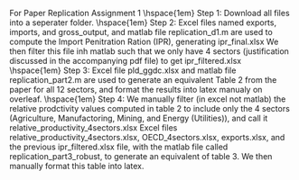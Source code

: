For Paper Replication Assignment 1
\hspace{1em}   Step 1: Download all files into a seperater folder.
\hspace{1em}   Step 2: Excel files named exports, imports, and gross_output, and matlab file replication_d1.m are used to compute the Import Penitration Ration (IPR), generating ipr_final.xlsx
          We then filter this file inh matlab such that we only have 4 sectors (justification discussed in the accompanying pdf file) to get ipr_filtered.xlsx
\hspace{1em}   Step 3: Excel file pld_ggdc.xlsx and matlab file replication_part2.m are used to generate an equivalent Table 2 from the paper for all 12 sectors, and format the results into latex manualy on overleaf.
\hspace{1em}   Step 4: We manually filter (in excel not matlab) the relative prodctivity values computed in table 2 to include only the 4 sectors (Agriculture, Manufactoring, Mining, and Energy (Utilities)), and 
          call it relative_productivity_4sectors.xlsx
          Excel files relative_productivity_4sectors.xlsx, OECD_4sectors.xlsx, exports.xlsx, and the previous ipr_filtered.xlsx file, with the matlab file called replication_part3_robust, to generate 
          an equivalent of table 3. We then manually format this table into latex.
          
